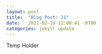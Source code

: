 ```yaml
---
layout: post
title:  "Blog Post: 11"
date:   2021-02-19 12:00:41 -0700
categories: jekyll update
---
```

Temp Holder

